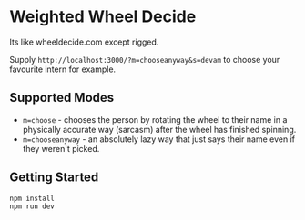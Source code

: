 # Weighted Wheel Decide

Its like wheeldecide.com except rigged.

Supply `http://localhost:3000/?m=chooseanyway&s=devam` to choose your favourite intern for example.

## Supported Modes

- `m=choose` - chooses the person by rotating the wheel to their name in a physically accurate way (sarcasm) after the wheel has finished spinning.
- `m=chooseanyway` - an absolutely lazy way that just says their name even if they weren't picked.

## Getting Started

```
npm install
npm run dev
```